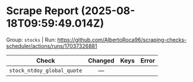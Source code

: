 # Scrape Report (2025-08-18T09:59:49.014Z)

Group: `stocks`  |  Run: https://github.com/AlbertoRoca96/scraping-checks-scheduler/actions/runs/17037326881

| Check | Changed | Keys | Error |
|---|:---:|:--|:--|
| `stock_ntdoy_global_quote` | — |  |  |
